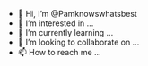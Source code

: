 - 👋 Hi, I’m @Pamknowswhatsbest
- 👀 I’m interested in ...
- 🌱 I’m currently learning ...
- 💞️ I’m looking to collaborate on ...
- 📫 How to reach me ...

<!---
Pamknowswhatsbest/Pamknowswhatsbest is a ✨ special ✨ repository because its `README.md` (this file) appears on your GitHub profile.
You can click the Preview link to take a look at your changes.
--->
